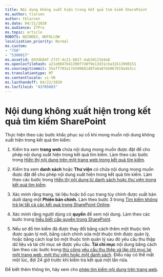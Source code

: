 ```yaml
---
title: Nội dung không xuất hiện trong kết quả tìm kiếm SharePoint
ms.author: tlarsen
author: tklarsen
ms.date: 04/21/2020
ms.audience: ITPro
ms.topic: article
ROBOTS: NOINDEX, NOFOLLOW
localization_priority: Normal
ms.custom:
- "750"
- "5300017"
ms.assetid: 693db84f-2737-4c21-b027-4ab3d121b4a8
ms.openlocfilehash: a21e0047b41390f740f9e13d31cba32b13990151
ms.sourcegitcommit: 55eff703a17e500681d8fa6a87eb067019ade3cc
ms.translationtype: MT
ms.contentlocale: vi-VN
ms.lasthandoff: 04/22/2020
ms.locfileid: "43705683"
---
```

# <a name="content-doesnt-appear-in-sharepoint-search-results"></a>Nội dung không xuất hiện trong kết quả tìm kiếm SharePoint

Thực hiện theo các bước khắc phục sự cố khi mong muốn nội dung không xuất hiện trong kết quả tìm kiếm:
  
1. Kiểm tra xem **trang web** chứa nội dung mong muốn được đặt để cho phép nội dung xuất hiện trong kết quả tìm kiếm. Làm theo các bước trong [Hiển thị nội dung trên một trang web trong kết quả tìm kiếm](https://docs.microsoft.com/sharepoint/make-site-content-searchable#show-content-on-a-site-in-search-results).

2. Kiểm tra xem **danh sách** hoặc **Thư viện** có chứa nội dung mong muốn được đặt để cho phép nội dung xuất hiện trong kết quả tìm kiếm. Làm theo các bước trong [Hiển thị nội dung từ danh sách hoặc thư viện trong kết quả tìm kiếm](https://docs.microsoft.com/sharepoint/make-site-content-searchable#show-content-from-lists-or-libraries-in-search-results).

3. Xác minh rằng trang, tài liệu hoặc bố cục trang tùy chỉnh được xuất bản dưới dạng một **Phiên bản chính.** Làm theo bước 3 trong [Tìm kiếm không trả lại tất cả các kết quả trong SharePoint Online](https://go.microsoft.com/fwlink/?linkid=874525).

4. Xác minh rằng người dùng có **quyền** để xem nội dung. Làm theo các bước trong [hiểu biết cấp quyền trong SharePoint](https://docs.microsoft.com/sharepoint/understanding-permission-levels).
    
5. Nếu sơ đồ tìm kiếm đã được thay đổi bằng cách thêm một thuộc tính được quản lý mới, bằng cách chỉnh sửa một thuộc tính được quản lý, hoặc bằng cách loại bỏ một thuộc tính quản lý sau đó yêu cầu thu thập dữ liệu và tái chỉ mục sẽ được yêu cầu. **Tái chỉ mục** nội dung bằng cách làm theo các bước trong [thủ công yêu cầu thu thập và lập chỉ mục lại một trang web, một thư viện hoặc một danh sách](https://docs.microsoft.com/sharepoint/crawl-site-content). Điều này có thể mất một lúc, đợi 24 giờ trước khi kiểm tra kết quả một lần nữa.

Để biết thêm thông tin, hãy xem cho [phép tìm kiếm nội dung trên trang web](https://docs.microsoft.com/sharepoint/make-site-content-searchable). 
  
